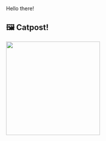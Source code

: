 Hello there!



## 🖼️ Catpost!

<sub>
    <img src="https://cdn2.thecatapi.com/images/5vk.jpg" height="256">
</sub>

